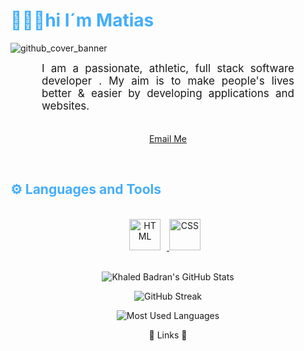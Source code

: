 <h1 style="color: #44AEFB;"> 👨🏻‍💻hi I´m Matias </h1>

![github_cover_banner](https://github.com/matideazc/matideazc/assets/140216613/02e0dd27-b3e5-4841-8ab7-529c60a85771)

<p align:"center" style="text-align: justify; margin: 0 50px; font-size: 17px;" >
    I am a passionate, athletic, full stack software developer . My aim is to make people's lives better & easier by developing applications and websites.
<br>
<br>
<div align="center">

[Email Me](matideazcuenaga@gmail.com)
</div>
</p>    
<br>
<!-- Languages and Tools -->

<h2 style="color: #44AEFB">⚙️ Languages and Tools</h2>
<div align="center" style="display:block;">
    
<br>   
<!-- Icons Resources -->
<!-- https://devicon.dev/ -->
<!-- https://cdn.jsdelivr.net/npm/simple-icons@v3/icons/ -->
<div align="center">
  <a href="https://developer.mozilla.org/en-US/docs/Web/HTML" target="_blank" rel="noreferrer">
      <img  alt="HTML" height="50px" style="padding-right:10px;" src="https://cdn.jsdelivr.net/gh/devicons/devicon/icons/html5/html5-original.svg"/>
  </a>
  <a href="https://developer.mozilla.org/en-US/docs/Web/CSS" target="_blank" rel="noreferrer">
      <img  alt="CSS" height="50px" style="padding-right:10px;" src="https://cdn.jsdelivr.net/gh/devicons/devicon/icons/css3/css3-original.svg"/>
  </a>
</div>
<br>


<!-- Resource/Reference: https://github.com/DenverCoder1/github-readme-youtube-cards -->
<div class="youtube videos cards" align="center">



![Khaled Badran's GitHub Stats](https://github-readme-stats.vercel.app/api?username=matideazc&hide=stars&count_private=true&show_icons=true&theme=algolia&border_radius=20)

![GitHub Streak](https://streak-stats.demolab.com?user=matideazc_private=true&theme=algolia&border_radius=20)

<!-- ![Most Used Languages](https://github-readme-stats.vercel.app/api/top-langs/?username=matideazc&show_icons=true&theme=algolia&border_radius=20) -->
    
<!-- compact programming languages layout -->
![Most Used Languages](https://github-readme-stats.vercel.app/api/top-langs/?username=matideazc&layout=compact&show_icons=true&theme=algolia&border_radius=20)
</div>

🔗 Links 🔗

